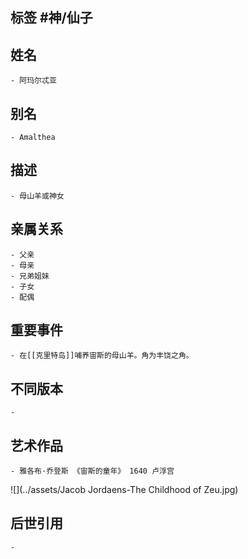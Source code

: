 ## 标签  #神/仙子
## 姓名
	- 阿玛尔忒亚
## 别名
	- Amalthea
## 描述
	- 母山羊或神女
## 亲属关系
	- 父亲
	- 母亲
	- 兄弟姐妹
	- 子女
	- 配偶
## 重要事件
	- 在[[克里特岛]]哺养宙斯的母山羊。角为丰饶之角。
## 不同版本
	-
## 艺术作品
	- 雅各布·乔登斯 《宙斯的童年》 1640 卢浮宫
 ![](../assets/Jacob Jordaens-The Childhood of Zeu.jpg)
## 后世引用
	-
